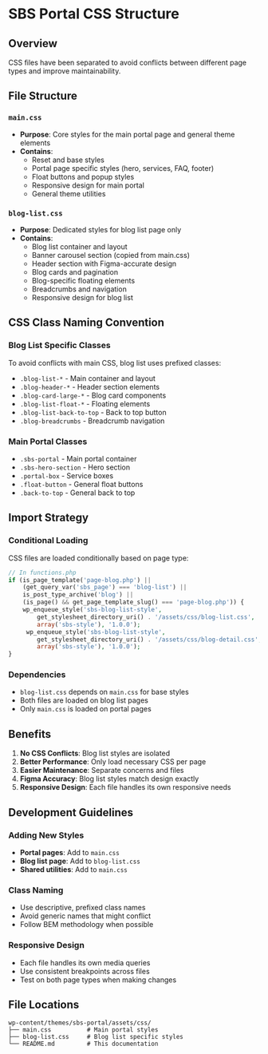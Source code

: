 # SBS Portal CSS Structure

## Overview
CSS files have been separated to avoid conflicts between different page types and improve maintainability.

## File Structure

### `main.css`
- **Purpose**: Core styles for the main portal page and general theme elements
- **Contains**: 
  - Reset and base styles
  - Portal page specific styles (hero, services, FAQ, footer)
  - Float buttons and popup styles
  - Responsive design for main portal
  - General theme utilities

### `blog-list.css`
- **Purpose**: Dedicated styles for blog list page only
- **Contains**:
  - Blog list container and layout
  - Banner carousel section (copied from main.css)
  - Header section with Figma-accurate design
  - Blog cards and pagination
  - Blog-specific floating elements
  - Breadcrumbs and navigation
  - Responsive design for blog list

## CSS Class Naming Convention

### Blog List Specific Classes
To avoid conflicts with main CSS, blog list uses prefixed classes:

- `.blog-list-*` - Main container and layout
- `.blog-header-*` - Header section elements
- `.blog-card-large-*` - Blog card components
- `.blog-list-float-*` - Floating elements
- `.blog-list-back-to-top` - Back to top button
- `.blog-breadcrumbs` - Breadcrumb navigation

### Main Portal Classes
- `.sbs-portal` - Main portal container
- `.sbs-hero-section` - Hero section
- `.portal-box` - Service boxes
- `.float-button` - General float buttons
- `.back-to-top` - General back to top

## Import Strategy

### Conditional Loading
CSS files are loaded conditionally based on page type:

```php
// In functions.php
if (is_page_template('page-blog.php') || 
    (get_query_var('sbs_page') === 'blog-list') || 
    is_post_type_archive('blog') ||
    (is_page() && get_page_template_slug() === 'page-blog.php')) {
    wp_enqueue_style('sbs-blog-list-style', 
        get_stylesheet_directory_uri() . '/assets/css/blog-list.css', 
        array('sbs-style'), '1.0.0');
     wp_enqueue_style('sbs-blog-list-style', 
        get_stylesheet_directory_uri() . '/assets/css/blog-detail.css', 
        array('sbs-style'), '1.0.0');
}
```

### Dependencies
- `blog-list.css` depends on `main.css` for base styles
- Both files are loaded on blog list pages
- Only `main.css` is loaded on portal pages

## Benefits

1. **No CSS Conflicts**: Blog list styles are isolated
2. **Better Performance**: Only load necessary CSS per page
3. **Easier Maintenance**: Separate concerns and files
4. **Figma Accuracy**: Blog list styles match design exactly
5. **Responsive Design**: Each file handles its own responsive needs

## Development Guidelines

### Adding New Styles
- **Portal pages**: Add to `main.css`
- **Blog list page**: Add to `blog-list.css`
- **Shared utilities**: Add to `main.css`

### Class Naming
- Use descriptive, prefixed class names
- Avoid generic names that might conflict
- Follow BEM methodology when possible

### Responsive Design
- Each file handles its own media queries
- Use consistent breakpoints across files
- Test on both page types when making changes

## File Locations
```
wp-content/themes/sbs-portal/assets/css/
├── main.css          # Main portal styles
├── blog-list.css     # Blog list specific styles
└── README.md         # This documentation
``` 